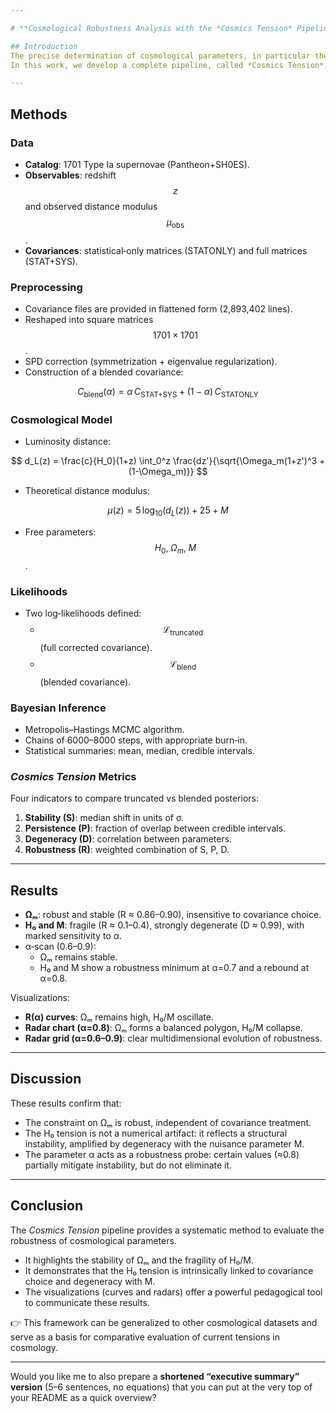 ```yaml
---

# **Cosmological Robustness Analysis with the *Cosmics Tension* Pipeline**

## Introduction
The precise determination of cosmological parameters, in particular the Hubble constant $$H_0$$, remains one of the major challenges of modern cosmology. The tensions observed between different measurement methods (Type Ia supernovae, cosmic microwave background anisotropies, local Cepheids) raise the question of the robustness of results with respect to methodological choices.  
In this work, we develop a complete pipeline, called *Cosmics Tension*, which aims to quantify the stability of cosmological parameters by comparing different covariance matrices from the **Pantheon+SH0ES** dataset.

---
```


## Methods

### Data
- **Catalog**: 1701 Type Ia supernovae (Pantheon+SH0ES).  
- **Observables**: redshift $$z$$ and observed distance modulus $$\mu_{\text{obs}}$$.  
- **Covariances**: statistical‑only matrices (STATONLY) and full matrices (STAT+SYS).

### Preprocessing
- Covariance files are provided in flattened form (2,893,402 lines).  
- Reshaped into square matrices $$1701 \times 1701$$.  
- SPD correction (symmetrization + eigenvalue regularization).  
- Construction of a blended covariance:  

$$
C_{\text{blend}}(\alpha) = \alpha \, C_{\text{STAT+SYS}} + (1-\alpha) \, C_{\text{STATONLY}}
$$

### Cosmological Model
- Luminosity distance:  

$$
d_L(z) = \frac{c}{H_0}(1+z) \int_0^z \frac{dz'}{\sqrt{\Omega_m(1+z')^3 + (1-\Omega_m)}}
$$

- Theoretical distance modulus:  

$$
\mu(z) = 5 \, \log_{10}(d_L(z)) + 25 + M
$$

- Free parameters: $$H_0, \; \Omega_m, \; M$$.

### Likelihoods
- Two log‑likelihoods defined:  
  - $$\mathcal{L}_{\text{truncated}}$$ (full corrected covariance).  
  - $$\mathcal{L}_{\text{blend}}$$ (blended covariance).

### Bayesian Inference
- Metropolis–Hastings MCMC algorithm.  
- Chains of 6000–8000 steps, with appropriate burn‑in.  
- Statistical summaries: mean, median, credible intervals.

### *Cosmics Tension* Metrics
Four indicators to compare truncated vs blended posteriors:
1. **Stability (S)**: median shift in units of σ.  
2. **Persistence (P)**: fraction of overlap between credible intervals.  
3. **Degeneracy (D)**: correlation between parameters.  
4. **Robustness (R)**: weighted combination of S, P, D.

---

## Results

- **Ωₘ**: robust and stable (R ≈ 0.86–0.90), insensitive to covariance choice.  
- **H₀ and M**: fragile (R ≈ 0.1–0.4), strongly degenerate (D ≈ 0.99), with marked sensitivity to α.  
- α‑scan (0.6–0.9):  
  - Ωₘ remains stable.  
  - H₀ and M show a robustness minimum at α=0.7 and a rebound at α=0.8.  

Visualizations:
- **R(α) curves**: Ωₘ remains high, H₀/M oscillate.  
- **Radar chart (α=0.8)**: Ωₘ forms a balanced polygon, H₀/M collapse.  
- **Radar grid (α=0.6–0.9)**: clear multidimensional evolution of robustness.

---

## Discussion
These results confirm that:
- The constraint on Ωₘ is robust, independent of covariance treatment.  
- The H₀ tension is not a numerical artifact: it reflects a structural instability, amplified by degeneracy with the nuisance parameter M.  
- The parameter α acts as a robustness probe: certain values (≈0.8) partially mitigate instability, but do not eliminate it.

---

## Conclusion
The *Cosmics Tension* pipeline provides a systematic method to evaluate the robustness of cosmological parameters.  
- It highlights the stability of Ωₘ and the fragility of H₀/M.  
- It demonstrates that the H₀ tension is intrinsically linked to covariance choice and degeneracy with M.  
- The visualizations (curves and radars) offer a powerful pedagogical tool to communicate these results.  

👉 This framework can be generalized to other cosmological datasets and serve as a basis for comparative evaluation of current tensions in cosmology.

---


Would you like me to also prepare a **shortened “executive summary” version** (5–6 sentences, no equations) that you can put at the very top of your README as a quick overview?
